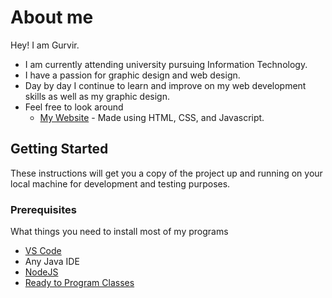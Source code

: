 # About me

Hey! I am Gurvir.

* I am currently attending university pursuing Information Technology.
* I have a passion for graphic design and web design.
* Day by day I continue to learn and improve on my web development skills as well as my graphic design.
* Feel free to look around 
  * [My Website](https://gurvirboparai.github.io/) - Made using HTML, CSS, and Javascript.

## Getting Started 

These instructions will get you a copy of the project up and running on your local machine for development and testing purposes.

### Prerequisites

What things you need to install most of my programs

* [VS Code](https://code.visualstudio.com/)
* Any Java IDE
* [NodeJS](https://nodejs.org/en/)
* [Ready to Program Classes](http://compsci.ca/holtsoft/)
